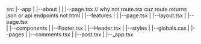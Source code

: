 src
 |--app
 |    |--about
 |    |      |--page.tsx // why not route.tsx cuz route returns json or api endpoints not html
 |    |--features
 |    |      |--page.tsx
 |    |--layout.tsx
 |    |--page.tsx      
 |
 |--components
 |      |--Footer.tsx
 |      |--Header.tsx
 |
 |--styles
 |      |--globals.css
 |
 |--pages
 |      |--comments.tsx
 |      |--post.tsx
 |      |--_app.tsx